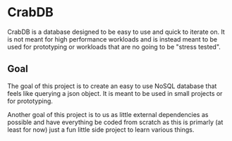 # CrabDB

CrabDB is a database designed to be easy to use and quick to iterate on. It is not meant for high performance workloads
and is instead meant to be used for prototyping or workloads that are no going to be "stress tested".

## Goal

The goal of this project is to create an easy to use NoSQL database that feels like querying a json object. It is meant to be used
in small projects or for prototyping.

Another goal of this project is to us as little external dependencies as possible and have everything be coded from scratch as this
is primarly (at least for now) just a fun little side project to learn various things.
